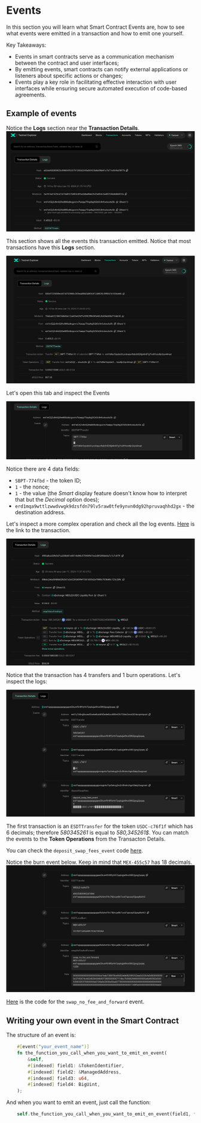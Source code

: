 # Events

In this section you will learn what Smart Contract Events are, how to see what events were emitted in a transaction and how to emit one yourself.

Key Takeaways:
* Events in smart contracts serve as a communication mechanism between the contract and user interfaces;
* By emitting events, smart contracts can notify external applications or listeners about specific actions or changes;
* Events play a key role in facilitating effective interaction with user interfaces while ensuring secure automated execution of code-based agreements.

## Example of events

Notice the **Logs** section near the **Transaction Details**.
![ESDTNFTCreate](../media/nft_create.png)

This section shows all the events this transaction emitted.
Notice that most transactions have this **Logs** section.

![ESDTNFTTransfer](../media/nft_transfer.png)

Let's open this tab and inspect the Events

![ESDTNFTTransfer Event](../media/nft_transfer_event.png)

Notice there are 4 data fields:
* `SBPT-774fbd` - the token ID;
* `1` - the nonce;
* `1` - the value (the *Smart* display feature doesn't know how to interpret that but the *Decimal* option does);
* `erd1mqa9wttlzwwdvwgk9dzsfdn79lv5raw0tfe9ynvn0dg92hpruvaqhhd2gx` - the destination address.


Let's inspect a more complex operation and check all the log events.
[Here](https://explorer.multiversx.com/transactions/4f85a8ca33fb5d7ca336d61e6014d96c57048ffb7ee2d9f290bb0a7c1c7c87ff) is the link to the transaction.

![Swap Transaction](../media/swap_tx.png)

Notice that the transaction has 4 transfers and 1 burn operations.
Let's inspect the logs:

![Swap Event1](../media/swap_logs1.png)

The first transaction is an `ESDTTransfer` for the token `USDC-c76f1f` which has 6 decimals; therefore *580345261* is equal to *580,345261$*.
You can match the events to the **Token Operations** from the Transacton Details.

You can check the `deposit_swap_fees_event` code [here](https://github.com/multiversx/mx-exchange-sc/blob/e4b95afa68273bab34b4124b711f28af9677e029/energy-integration/fees-collector/src/events.rs#L16).

Notice the burn event below. Keep in mind that `MEX-455c57` has 18 decimals.
![Swap Event2](../media/swap_logs2.png)

[Here](https://github.com/multiversx/mx-exchange-sc/blob/e4b95afa68273bab34b4124b711f28af9677e029/dex/pair/src/events.rs#L202) is the code for the `swap_no_fee_and_forward` event.

## Writing your own event in the Smart Contract

The structure of an event is:
```rust
    #[event("your_event_name")]
    fn the_function_you_call_when_you_want_to_emit_en_event(
        &self,
        #[indexed] field1: &TokenIdentifier,
        #[indexed] field2: &ManagedAddress,
        #[indexed] field3: u64,
        #[indexed] field4: BigUint,
    );
```

And when you want to emit an event, just call the function:
```rust
    self.the_function_you_call_when_you_want_to_emit_en_event(field1, field2, field3, field4);
```